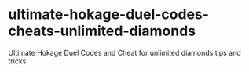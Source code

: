 # ultimate-hokage-duel-codes-cheats-unlimited-diamonds
Ultimate Hokage Duel Codes and Cheat for unlimited diamonds tips and tricks
